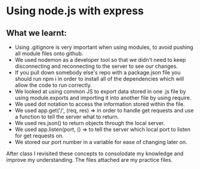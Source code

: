 <h1>Using node.js with express</h1>
  <h2> What we learnt:</h2>
    <ul>
  <li>Using .gitignore is very important when using modules, to avoid pushing all module files onto github.</li>
      <li>We used nodemon as a developer tool so that we didn't need to keep disconnecting and reconnecting to the server to see our changes.</li>
  <li>If you pull down somebody else's repo with a package.json file you should run npm i in order to install all of the dependencies which will allow the code to run correctly.</li>
   <li>We looked at using common JS to export data stored in one .js file by using module.exports and importing it into another file by using require.</li>
     <li>We used dot notation to access the information stored within the file.</li>
   <li>We used app.get('/', (req, res) => in order to handle get requests and use a function to tell the server what to return.</li>
   <li>We used res.json() to return objects through the local server.</li>
     <li>We used app.listen(port, () => to tell the server which local port to listen for get requests on.</li>
      <li>We stored our port number in a variable for ease of changing later on.</li>
 
 </ul>
                 
<p>After class I revisited these concepts to consolodate my knowledge and improve my understanding. The files attached are my practice files.</p>
